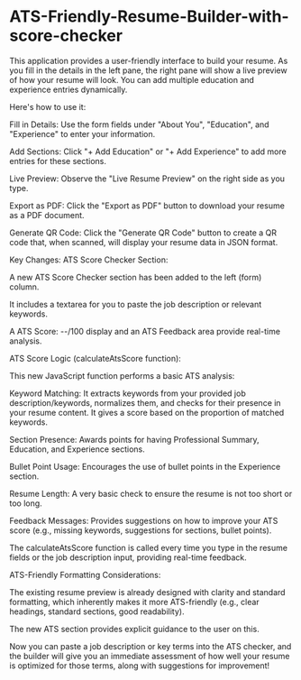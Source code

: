 # ATS-Friendly-Resume-Builder-with-score-checker

This application provides a user-friendly interface to build your resume. As you fill in the details in the left pane, the right pane will show a live preview of how your resume will look. You can add multiple education and experience entries dynamically.

Here's how to use it:

Fill in Details: Use the form fields under "About You", "Education", and "Experience" to enter your information.

Add Sections: Click "+ Add Education" or "+ Add Experience" to add more entries for these sections.

Live Preview: Observe the "Live Resume Preview" on the right side as you type.

Export as PDF: Click the "Export as PDF" button to download your resume as a PDF document.

Generate QR Code: Click the "Generate QR Code" button to create a QR code that, when scanned, will display your resume data in JSON format.

Key Changes:
ATS Score Checker Section:

A new ATS Score Checker section has been added to the left (form) column.

It includes a textarea for you to paste the job description or relevant keywords.

A ATS Score: --/100 display and an ATS Feedback area provide real-time analysis.

ATS Score Logic (calculateAtsScore function):

This new JavaScript function performs a basic ATS analysis:

Keyword Matching: It extracts keywords from your provided job description/keywords, normalizes them, and checks for their presence in your resume content. It gives a score based on the proportion of matched keywords.

Section Presence: Awards points for having Professional Summary, Education, and Experience sections.

Bullet Point Usage: Encourages the use of bullet points in the Experience section.

Resume Length: A very basic check to ensure the resume is not too short or too long.

Feedback Messages: Provides suggestions on how to improve your ATS score (e.g., missing keywords, suggestions for sections, bullet points).

The calculateAtsScore function is called every time you type in the resume fields or the job description input, providing real-time feedback.

ATS-Friendly Formatting Considerations:

The existing resume preview is already designed with clarity and standard formatting, which inherently makes it more ATS-friendly (e.g., clear headings, standard sections, good readability).

The new ATS section provides explicit guidance to the user on this.

Now you can paste a job description or key terms into the ATS checker, and the builder will give you an immediate assessment of how well your resume is optimized for those terms, along with suggestions for improvement!
